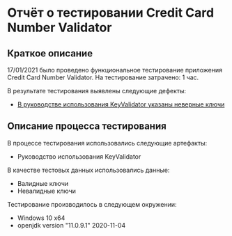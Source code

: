 # Отчёт о тестировании Credit Card Number Validator #
## Краткое описание ##
17/01/2021 было проведено функциональное тестирование приложения Credit Card Number Validator.
На тестирование затрачено: 1 час.

В результате тестирования выявлены следующие дефекты:

* [В руководстве использования KeyValidator указаны неверные ключи](https://github.com/DmitrievDA97/Homework-java1.1/issues/1)

## Описание процесса тестирования
В процессе тестирования использовались следующие артефакты:

* Руководство использования KeyValidator


В качестве тестовых данных использовались данные:

* Валидные ключи
* Невалидные ключи


Тестирование производилось в следующем окружении:

* Windows 10 x64
* openjdk version "11.0.9.1" 2020-11-04
